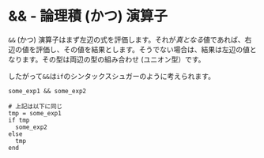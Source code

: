 # && - 論理積 (かつ) 演算子

`&&` (かつ) 演算子はまず左辺の式を評価します。それが*真となる*値であれば、右辺の値を評価し、その値を結果とします。そうでない場合は、結果は左辺の値となります。その型は両辺の型の組み合わせ (ユニオン型）です。

したがって`&&`は`if`のシンタックスシュガーのように考えられます。

```crystal
some_exp1 && some_exp2

# 上記は以下に同じ
tmp = some_exp1
if tmp
  some_exp2
else
  tmp
end
```
